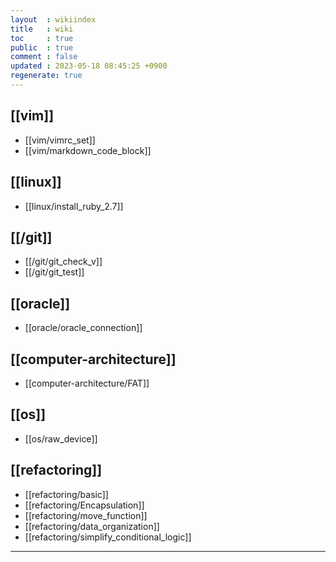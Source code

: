 ```yaml
---
layout  : wikiindex
title   : wiki
toc     : true
public  : true
comment : false
updated : 2023-05-18 08:45:25 +0900
regenerate: true
---
```


## [[vim]]
* [[vim/vimrc_set]]
* [[vim/markdown_code_block]]

## [[linux]]
* [[linux/install_ruby_2.7]]

## [[/git]]
* [[/git/git_check_v]]
* [[/git/git_test]]

## [[oracle]]
* [[oracle/oracle_connection]]

## [[computer-architecture]]
* [[computer-architecture/FAT]]

## [[os]]
* [[os/raw_device]]

## [[refactoring]]
* [[refactoring/basic]]
* [[refactoring/Encapsulation]]
* [[refactoring/move_function]]
* [[refactoring/data_organization]]
* [[refactoring/simplify_conditional_logic]]

---

